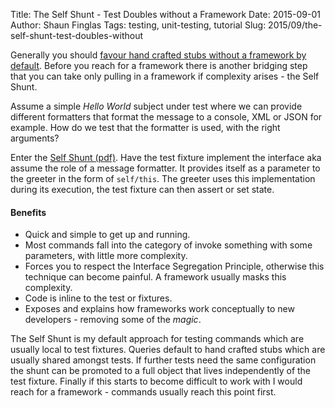 Title: The Self Shunt - Test Doubles without a Framework
Date: 2015-09-01
Author: Shaun Finglas
Tags: testing, unit-testing, tutorial
Slug: 2015/09/the-self-shunt-test-doubles-without

Generally you should [favour hand crafted stubs without a framework by
default](https://blog.shaunfinglas.co.uk/2015/08/why-i-dont-like-mocking-frameworks.html).
Before you reach for a framework there is another bridging step that you
can take only pulling in a framework if complexity arises - the Self
Shunt.

Assume a simple *Hello World* subject under test where we can provide
different formatters that format the message to a console, XML or JSON
for example. How do we test that the formatter is used, with the right
arguments?

Enter the [Self Shunt
(pdf)](http://www.objectmentor.com/resources/articles/SelfShunPtrn.pdf).
Have the test fixture implement the interface aka assume the role of a
message formatter. It provides itself as a parameter to the greeter in
the form of `self/this`. The greeter uses this implementation during its
execution, the test fixture can then assert or set state.

<script src="https://gist.github.com/Finglas/698caab47b1428d0e303.js"></script>
#### Benefits

-   Quick and simple to get up and running.
-   Most commands fall into the category of invoke something with some
    parameters, with little more complexity.
-   Forces you to respect the Interface Segregation Principle, otherwise
    this technique can become painful. A framework usually masks this
    complexity.
-   Code is inline to the test or fixtures.
-   Exposes and explains how frameworks work conceptually to new
    developers - removing some of the *magic*.

The Self Shunt is my default approach for testing commands which are
usually local to test fixtures. Queries default to hand crafted stubs
which are usually shared amongst tests. If further tests need the same
configuration the shunt can be promoted to a full object that lives
independently of the test fixture. Finally if this starts to become
difficult to work with I would reach for a framework - commands usually
reach this point first.